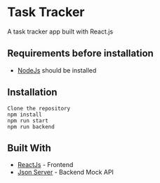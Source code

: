# Task Tracker
A task tracker app built with React.js

## Requirements before installation
* [NodeJs](https://nodejs.org) should be installed 

## Installation
```
Clone the repository
npm install
npm run start
npm run backend
```

## Built With

* [ReactJs](https://reactjs.org/) - Frontend
* [Json Server](https://www.npmjs.com/package/json-server) - Backend Mock API
